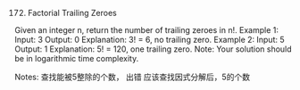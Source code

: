 172. Factorial Trailing Zeroes

Given an integer n, return the number of trailing zeroes in n!.
Example 1:
Input: 3
Output: 0
Explanation: 3! = 6, no trailing zero.
Example 2:
Input: 5
Output: 1
Explanation: 5! = 120, one trailing zero.
Note: Your solution should be in logarithmic time complexity.

Notes:
查找能被5整除的个数， 出错
应该查找因式分解后，5的个数
